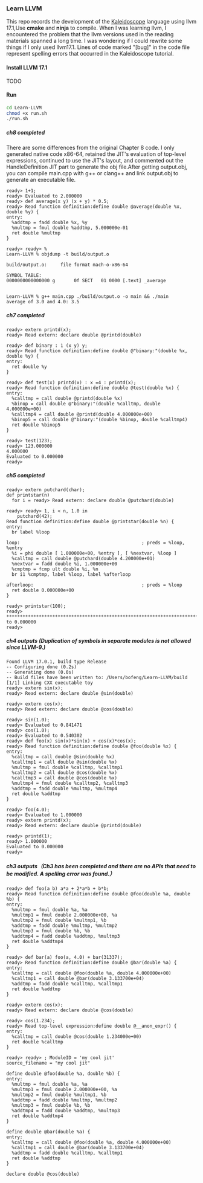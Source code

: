 ### Learn LLVM

This repo records the development of the [Kaleidoscope](https://llvm.org/docs/tutorial/index.html) language using llvm 17.1,Use **cmake** and **ninja** to compile. When I was learning llvm, I encountered the problem that the llvm versions used in the reading materials spanned a long time. I was wondering if I could rewrite some things if I only used llvm17.1. Lines of code marked "[bug]" in the code file represent spelling errors that occurred in the Kaleidoscope tutorial.

#### Install LLVM 17.1
TODO

#### Run
```bash
cd Learn-LLVM
chmod +x run.sh
./run.sh
```
##### ch8 completed
There are some differences from the original Chapter 8 code. I only generated native code x86-64, retained the JIT's evaluation of top-level expressions, continued to use the JIT's layout, and commented out the HandleDefinition JIT part to generate the obj file.After getting output.obj, you can compile main.cpp with g++ or clang++ and link output.obj to generate an executable file.

```
ready> 1+1;
ready> Evaluated to 2.000000
ready> def average(x y) (x + y) * 0.5;
ready> Read function definition:define double @average(double %x, double %y) {
entry:
  %addtmp = fadd double %x, %y
  %multmp = fmul double %addtmp, 5.000000e-01
  ret double %multmp
}

ready> ready> %                                                        
Learn-LLVM % objdump -t build/output.o 

build/output.o:     file format mach-o-x86-64

SYMBOL TABLE:
0000000000000000 g       0f SECT   01 0000 [.text] _average


Learn-LLVM % g++ main.cpp ./build/output.o -o main && ./main
average of 3.0 and 4.0: 3.5
```


##### ch7 completed
```
ready> extern printd(x);
ready> Read extern: declare double @printd(double)

ready> def binary : 1 (x y) y;
ready> Read function definition:define double @"binary:"(double %x, double %y) {
entry:
  ret double %y
}

ready> def test(x) printd(x) : x =4 : printd(x);
ready> Read function definition:define double @test(double %x) {
entry:
  %calltmp = call double @printd(double %x)
  %binop = call double @"binary:"(double %calltmp, double 4.000000e+00)
  %calltmp4 = call double @printd(double 4.000000e+00)
  %binop5 = call double @"binary:"(double %binop, double %calltmp4)
  ret double %binop5
}

ready> test(123);
ready> 123.000000
4.000000
Evaluated to 0.000000
ready> 
```
##### ch5 completed
```
ready> extern putchard(char);
def printstar(n)
  for i = ready> Read extern: declare double @putchard(double)

ready> ready> 1, i < n, 1.0 in
    putchard(42);
Read function definition:define double @printstar(double %n) {
entry:
  br label %loop

loop:                                             ; preds = %loop, %entry
  %i = phi double [ 1.000000e+00, %entry ], [ %nextvar, %loop ]
  %calltmp = call double @putchard(double 4.200000e+01)
  %nextvar = fadd double %i, 1.000000e+00
  %cmptmp = fcmp ult double %i, %n
  br i1 %cmptmp, label %loop, label %afterloop

afterloop:                                        ; preds = %loop
  ret double 0.000000e+00
}

ready> printstar(100);
ready> ****************************************************************************************************Evaluated to 0.000000
ready> 
```

##### ch4 outputs (Duplication of symbols in separate modules is not allowed since LLVM-9.)
```
Found LLVM 17.0.1, build type Release
-- Configuring done (0.2s)
-- Generating done (0.0s)
-- Build files have been written to: /Users/bofeng/Learn-LLVM/build
[1/1] Linking CXX executable toy
ready> extern sin(x);
ready> Read extern: declare double @sin(double)

ready> extern cos(x);
ready> Read extern: declare double @cos(double)

ready> sin(1.0);
ready> Evaluated to 0.841471
ready> cos(1.0);
ready> Evaluated to 0.540302
ready> def foo(x) sin(x)*sin(x) + cos(x)*cos(x);
ready> Read function definition:define double @foo(double %x) {
entry:
  %calltmp = call double @sin(double %x)
  %calltmp1 = call double @sin(double %x)
  %multmp = fmul double %calltmp, %calltmp1
  %calltmp2 = call double @cos(double %x)
  %calltmp3 = call double @cos(double %x)
  %multmp4 = fmul double %calltmp2, %calltmp3
  %addtmp = fadd double %multmp, %multmp4
  ret double %addtmp
}

ready> foo(4.0);
ready> Evaluated to 1.000000
ready> extern printd(x);
ready> Read extern: declare double @printd(double)

ready> printd(1);
ready> 1.000000
Evaluated to 0.000000
ready> 
```
##### ch3 outputs（Ch3 has been completed and there are no APIs that need to be modified. A spelling error was found.）
```
ready> def foo(a b) a*a + 2*a*b + b*b;
ready> Read function definition:define double @foo(double %a, double %b) {
entry:
  %multmp = fmul double %a, %a
  %multmp1 = fmul double 2.000000e+00, %a
  %multmp2 = fmul double %multmp1, %b
  %addtmp = fadd double %multmp, %multmp2
  %multmp3 = fmul double %b, %b
  %addtmp4 = fadd double %addtmp, %multmp3
  ret double %addtmp4
}

ready> def bar(a) foo(a, 4.0) + bar(31337);
ready> Read function definition:define double @bar(double %a) {
entry:
  %calltmp = call double @foo(double %a, double 4.000000e+00)
  %calltmp1 = call double @bar(double 3.133700e+04)
  %addtmp = fadd double %calltmp, %calltmp1
  ret double %addtmp
}

ready> extern cos(x);
ready> Read extern: declare double @cos(double)

ready> cos(1.234);
ready> Read top-level expression:define double @__anon_expr() {
entry:
  %calltmp = call double @cos(double 1.234000e+00)
  ret double %calltmp
}

ready> ready> ; ModuleID = 'my cool jit'
source_filename = "my cool jit"

define double @foo(double %a, double %b) {
entry:
  %multmp = fmul double %a, %a
  %multmp1 = fmul double 2.000000e+00, %a
  %multmp2 = fmul double %multmp1, %b
  %addtmp = fadd double %multmp, %multmp2
  %multmp3 = fmul double %b, %b
  %addtmp4 = fadd double %addtmp, %multmp3
  ret double %addtmp4
}

define double @bar(double %a) {
entry:
  %calltmp = call double @foo(double %a, double 4.000000e+00)
  %calltmp1 = call double @bar(double 3.133700e+04)
  %addtmp = fadd double %calltmp, %calltmp1
  ret double %addtmp
}

declare double @cos(double)
```